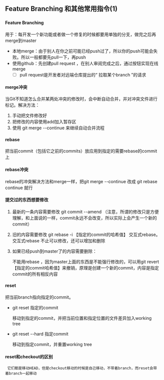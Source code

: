 
## Feature Branching 和其他常用指令(1)

### 

#### Feature Branching 

用于：每开发一个新功能或者做一个修复的时候都要用单独的分支，做完之后再merge到master

- ​	本地merge：由于别人在你之前可能已经push过了，所以你的push可能会失败。所以一般都要先pull一下，再push
- 使用github：先创建pull request ，在别人审阅完成之后，通过按钮实现在线merge
  - [ ] pull request是开发者对远端仓库提出的“ 拉取某个branch ”的请求

#### merge冲突

当Git不知道怎么合并某两处冲突的修改时，会中断自动合并，并对冲突文件进行标记。解决方法：

1. 手动把文件修改好
2. 把修改的内容使用add加入暂存区
3. 使用 git merge --continue 来继续自动合并流程

#### rebase

把当前commit（包括它之前的commits）放应用到指定的需要rebase的commit上

[^注意]: Git中的任何一个commit都是永远不能改变的，所以rebase之后的每一个commit都是新产生的，而不是对原先的commit进行修改

#### rebase冲突

rebase的冲突解决方法和merge一样，把git merge --continue 改成 git rebase continue 就行

#### 提交过的东西想要修改

1. 最新的一条内容需要修改  git commit --amend （注意，所谓的修改只是方便理解，和上面说的一样，commit永远不会改变，所以实际上会产生一个新的commit）

2. 旧的内容需要修改 git rebase -i 【指定的commit的哈希值】 交互式rebase。 交互式rebase 不止可以修改，还可以增加和删除

3. 如果已经push到master了的内容需要删除：  

   不能用rebase ，因为master上面的东西是不能强行修改的，可以用git revert 【指定的commit哈希值】来撤销，原理是创建一个新的commit，内容是指定commit的所有相反内容

#### reset

   把当前branch指向指定的commit。

   - git reset 指定的commit

     移动到指定的commit，并把当前位置和指定位置的文件差异加入working tree

   - git reset --hard 指定commit

     移动到指定commit，并重置working tree

     
#### reset和checkout的区别

     它们都是移动HEAD，但是checkout移动的时候是自己移动，不带着branch，而reset会带着branch一起移动

     
